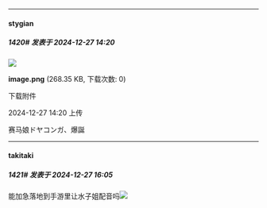 ﻿
*****

####  stygian  
##### 1420#       发表于 2024-12-27 14:20

<img src="https://img.saraba1st.com/forum/202412/27/142004qab8cby874n4onzy.png" referrerpolicy="no-referrer">

<strong>image.png</strong> (268.35 KB, 下载次数: 0)

下载附件

2024-12-27 14:20 上传

赛马娘ドヤコンガ、爆誕


*****

####  takitaki  
##### 1421#       发表于 2024-12-27 16:05

能加急落地到手游里让水子姐配音吗<img src="https://static.saraba1st.com/image/smiley/face2017/045.png" referrerpolicy="no-referrer">


